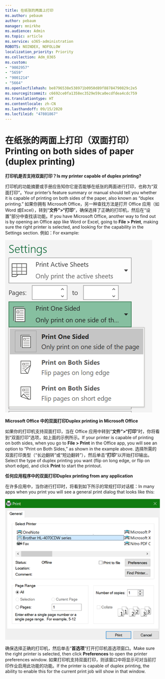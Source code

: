 ```yaml
---
title: 在纸张的两面上打印
ms.author: pebaum
author: pebaum
manager: mnirkhe
ms.audience: Admin
ms.topic: article
ms.service: o365-administration
ROBOTS: NOINDEX, NOFOLLOW
localization_priority: Priority
ms.collection: Adm_O365
ms.custom:
- "9002957"
- "5659"
- "9001214"
- "5664"
ms.openlocfilehash: be8796538e538971b0950d89f88784790829c2e5
ms.sourcegitcommit: c6692ce0fa1358ec3529e59ca0ecdfdea4cdc759
ms.translationtype: HT
ms.contentlocale: zh-CN
ms.lasthandoff: 09/15/2020
ms.locfileid: "47801867"
---
```

# <a name="printing-on-both-sides-of-paper-duplex-printing"></a><span data-ttu-id="80fbe-102">在纸张的两面上打印（双面打印）</span><span class="sxs-lookup"><span data-stu-id="80fbe-102">Printing on both sides of paper (duplex printing)</span></span>

<span data-ttu-id="80fbe-103">**打印机是否支持双面打印？**</span><span class="sxs-lookup"><span data-stu-id="80fbe-103">**Is my printer capable of duplex printing?**</span></span>

<span data-ttu-id="80fbe-104">打印机的功能摘要或手册应告知你它是否能够在纸张的两面进行打印，也称为“双面打印”。</span><span class="sxs-lookup"><span data-stu-id="80fbe-104">Your printer’s feature summary or manual should tell you whether it is capable of printing on both sides of the paper, also known as “duplex printing.”</span></span> <span data-ttu-id="80fbe-105">如果你拥有 Microsoft Office，另一种查找方法是打开 Office 应用（如 Word 或Excel），转到“**文件”>“打印**”，确保选择了正确的打印机，然后在“设置”部分中查找该功能。</span><span class="sxs-lookup"><span data-stu-id="80fbe-105">If you have Microsoft Office, another way to find out is by opening an Office app like Word or Excel, going to **File > Print**, making sure the right printer is selected, and looking for the capability in the Settings section.</span></span> <span data-ttu-id="80fbe-106">例如：</span><span class="sxs-lookup"><span data-stu-id="80fbe-106">For example:</span></span> 

![打印机设置](media/print-settings.png)

<span data-ttu-id="80fbe-108">**Microsoft Office 中的双面打印**</span><span class="sxs-lookup"><span data-stu-id="80fbe-108">**Duplex printing in Microsoft Office**</span></span>

<span data-ttu-id="80fbe-109">如果你的打印机支持双面打印，当在 Office 应用中转到“**文件”>“打印**”时，你将看到“双面打印”选项，如上面的示例所示。</span><span class="sxs-lookup"><span data-stu-id="80fbe-109">If your printer is capable of printing on both sides, when you go to **File > Print** in the Office app, you will see an option to “Print on Both Sides,” as shown in the example above.</span></span>  <span data-ttu-id="80fbe-110">选择所需的双面打印类型（“长边翻转”或“短边翻转”），然后单击“**打印**”以开始打印输出。</span><span class="sxs-lookup"><span data-stu-id="80fbe-110">Select the type of duplex printing you want (flip on long edge, or flip on short edge), and click **Print** to start the printout.</span></span>

<span data-ttu-id="80fbe-111">**任何应用程序中的双面打印**</span><span class="sxs-lookup"><span data-stu-id="80fbe-111">**Duplex printing from any application**</span></span>

<span data-ttu-id="80fbe-112">在许多应用中，当你进行打印时，将看到如下所示的常规打印对话框：</span><span class="sxs-lookup"><span data-stu-id="80fbe-112">In many apps when you print you will see a general print dialog that looks like this:</span></span> 

![打印对话框](media/print-dialog.png)

<span data-ttu-id="80fbe-114">确保选择正确的打印机，然后单击“**首选项**”打开打印机首选项窗口。</span><span class="sxs-lookup"><span data-stu-id="80fbe-114">Make sure the right printer is selected, then click **Preferences** to open the printer preferences window.</span></span> <span data-ttu-id="80fbe-115">如果打印机支持双面打印，则该窗口中将显示可对当前打印作业启用此功能的功能。</span><span class="sxs-lookup"><span data-stu-id="80fbe-115">If the printer is capable of duplex printing, the ability to enable this for the current print job will show in that window.</span></span>
